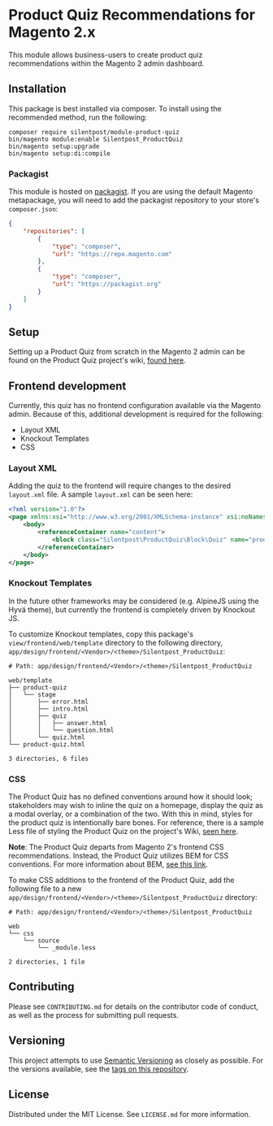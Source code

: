 # Product Quiz Recommendations for Magento 2.x

This module allows business-users to create product quiz recommendations within the Magento 2 admin dashboard.

## Installation

This package is best installed via composer. To install using the recommended method, run the following:

```shell
composer require silentpost/module-product-quiz
bin/magento module:enable Silentpost_ProductQuiz
bin/magento setup:upgrade
bin/magento setup:di:compile
```

### Packagist

This module is hosted on [packagist][packagist]. If you are using the default Magento metapackage, you will need to 
add the packagist repository to your store's `composer.json`:

```json
{
    "repositories": [
        {
            "type": "composer",
            "url": "https://repo.magento.com"
        },
        {
            "type": "composer",
            "url": "https://packagist.org"
        }
    ]
}
```

[packagist]: https://packagist.org/

## Setup

Setting up a Product Quiz from scratch in the Magento 2 admin can be found on the Product Quiz project's wiki, [found 
here][product-quiz-wiki].

[product-quiz-wiki]: https://github.com/dstrunk/product-quiz/wiki

## Frontend development

Currently, this quiz has no frontend configuration available via the Magento admin. Because of this, additional
development is required for the following:

  - Layout XML
  - Knockout Templates
  - CSS

### Layout XML

Adding the quiz to the frontend will require changes to the desired `layout.xml` file. A sample `layout.xml` can be seen
here:

```xml
<?xml version="1.0"?>
<page xmlns:xsi="http://www.w3.org/2001/XMLSchema-instance" xsi:noNamespaceSchemaLocation="urn:magento:framework:View/Layout/etc/page_configuration.xsd">
    <body>
        <referenceContainer name="content">
            <block class="Silentpost\ProductQuiz\Block\Quiz" name="product-quiz" as="product-quiz" before="-" template="Silentpost_ProductQuiz::product-quiz.phtml" />
        </referenceContainer>
    </body>
</page>
```

### Knockout Templates

In the future other frameworks may be considered (e.g. AlpineJS using the Hyvä theme), but currently the frontend 
is completely driven by Knockout JS.

To customize Knockout templates, copy this package's `view/frontend/web/template` directory to the following directory,
`app/design/frontend/<Vendor>/<theme>/Silentpost_ProductQuiz`:

```shell
# Path: app/design/frontend/<Vendor>/<theme>/Silentpost_ProductQuiz 

web/template
├── product-quiz
│   └── stage
│       ├── error.html
│       ├── intro.html
│       ├── quiz
│       │   ├── answer.html
│       │   └── question.html
│       └── quiz.html
└── product-quiz.html

3 directories, 6 files
```

### CSS

The Product Quiz has no defined conventions around how it should look; stakeholders may wish to inline the quiz on a
homepage, display the quiz as a modal overlay, or a combination of the two. With this in mind, styles for the product
quiz is intentionally bare bones. For reference, there is a sample Less file of styling the Product Quiz on the
project's Wiki, [seen here][product-quiz-wiki].

**Note**: The Product Quiz departs from Magento 2's frontend CSS recommendations. Instead, the Product Quiz utilizes BEM
for CSS conventions. For more information about BEM, [see this link][bem].

To make CSS additions to the frontend of the Product Quiz, add the following file to a new 
`app/design/frontend/<Vendor>/<theme>/Silentpost_ProductQuiz` directory:

```shell
# Path: app/design/frontend/<Vendor>/<theme>/Silentpost_ProductQuiz 

web
└── css
    └── source
        └── _module.less

2 directories, 1 file
```

[bem]: http://getbem.com/

## Contributing

Please see `CONTRIBUTING.md` for details on the contributor code of conduct, as well as the process for submitting 
pull requests.

## Versioning

This project attempts to use [Semantic Versioning][semver] as closely as possible. For the versions available, see 
the [tags on this repository][tags].

[semver]: https://semver.org/
[tags]: https://github.com/dstrunk/Product-Quiz/tags

## License

Distributed under the MIT License. See `LICENSE.md` for more information.
